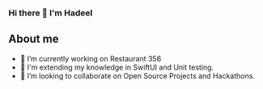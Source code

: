 ### Hi there 👋 I'm Hadeel 

## About me
- 🔭 I’m currently working on Restaurant 356
- 🌱 I'm extending my knowledge in SwiftUI and Unit testing.
- 👯 I’m looking to collaborate on Open Source Projects and Hackathons.

